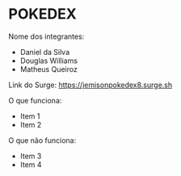 # POKEDEX

Nome dos integrantes: 
- Daniel da Silva
- Douglas Williams
- Matheus Queiroz

Link do Surge: https://jemisonpokedex8.surge.sh

O que funciona:
- Item 1
- Item 2

O que não funciona: 
- Item 3
- Item 4
